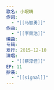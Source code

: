 ```yaml
---
歌名: 小眼睛
作词: 
  - "[[马智勇]]"
作曲:
  - "[[李荣浩]]"
编曲: 
专辑: 
发行: 2015-12-10
演唱:
  - "[[蔡淳佳]]"
EP: 11
抄袭:
  - "[[signal]]"
---
```

